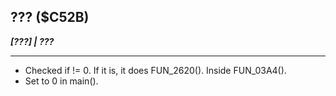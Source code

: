 ## ??? ($C52B)
___[???] | ???___

---

- Checked if != 0. If it is, it does FUN_2620(). Inside FUN_03A4().
- Set to 0 in main().